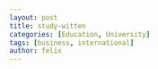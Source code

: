 ```yaml
---
layout: post
title: study-witten
categories: [Education, University]
tags: [business, international]
author: felix
---
```

